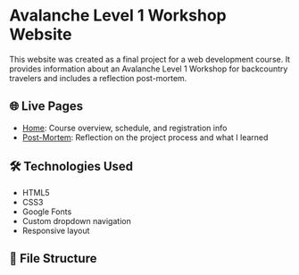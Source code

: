 # Avalanche Level 1 Workshop Website

This website was created as a final project for a web development course. It provides information about an Avalanche Level 1 Workshop for backcountry travelers and includes a reflection post-mortem.

## 🌐 Live Pages

- [Home](index.html): Course overview, schedule, and registration info
- [Post-Mortem](postmortem.html): Reflection on the project process and what I learned

## 🛠️ Technologies Used

- HTML5
- CSS3
- Google Fonts
- Custom dropdown navigation
- Responsive layout

## 📁 File Structure

